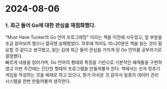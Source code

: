 # 2024-08-06

### 1. 최근 들어 Go에 대한 관심을 재점화했다.

"Must Have Tucker의 Go 언어 프로그래밍" 이라는 책을 이전에 사두었고, 앞 부분을 조금 읽어보려 했으나 결국엔 실패했었다. 하루에 적어도 10~20분은 책을 읽는 것이 필요할 것 같다고 생각했고, 읽는 김에 최근 들어 관심을 가지게 된 Go 언어를 공부하기로 결정했다.  
빠르게 내용을 읽어가며, Go 언어의 형태와 특징을 기반으로 기본적인 예제들을 구현하였고 이번 주간에는 간단한 형태의 프로그램을 만들어볼까 한다. 책에서는 숫자 맞추기 게임을 작성하는 것을 예제로 하고 있으나, 뭔가 아쉬운 것 같아서 일종의 데이터 관리 시스템을 한번 만들어볼까 생각한다.
